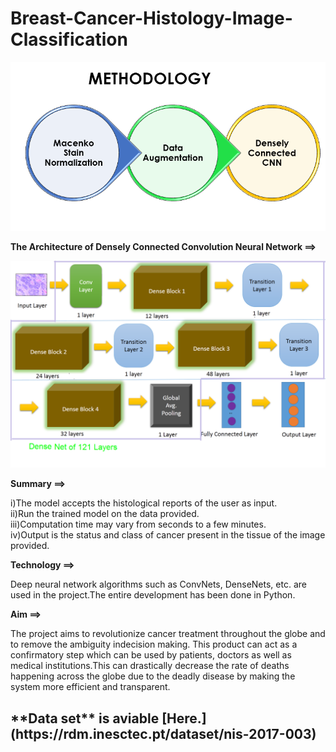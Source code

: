 # Breast-Cancer-Histology-Image-Classification
                                                 

![Methodology](/Image/Methods.PNG)

**The Architecture of Densely Connected Convolution Neural Network ==>**                                                                                                                                                                                                                      



![DenseNet](/Image/DenseNet.PNG)

**Summary ==>**

i)The model accepts the histological reports of the user as input.                                                                        
ii)Run the trained model on the data provided.                                                                                             
iii)Computation time may vary from seconds to a few minutes.                                                                              
iv)Output is the status and class of cancer present in the tissue of the image provided.  




**Technology ==>**                                                                                                                        



Deep neural network algorithms such as ConvNets, DenseNets, etc. are used in the project.The entire development has been done in Python.

**Aim ==>**


The project aims to revolutionize cancer treatment throughout the globe and to remove the ambiguity indecision making. This product can act as a confirmatory step which can be used by patients, doctors as well as medical institutions.This can drastically decrease the rate of deaths happening across the globe due to the deadly disease by making the system more efficient and transparent.


<h2>**Data set** is aviable [Here.](https://rdm.inesctec.pt/dataset/nis-2017-003)
